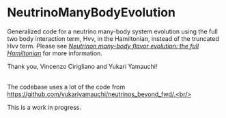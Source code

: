 # NeutrinoManyBodyEvolution
Generalized code for a neutrino many-body system evolution using the full two body interaction term, Hvv, in the Hamiltonian, instead of the truncated Hvv term. Please see [_Neutrinon many-body flavor evolution: the full Hamiltonian_](https://arxiv.org/pdf/2404.16690) for more information.

Thank you, Vincenzo Cirigliano and Yukari Yamauchi!<br/><br/>

The codebase uses a lot of the code from https://github.com/yukariyamauchi/neutrinos_beyond_fwd/.<br/><br/>

This is a work in progress.

